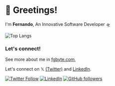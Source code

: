 <h1 align="">👋 Greetings!</h1>  

I'm **Fernando**, An Innovative Software Developer 🛸

![Top Langs](https://github-readme-stats.vercel.app/api/top-langs/?username=fgbyte&hide_progress=true&theme=transparent)

### Let's connect!

See more about me in [fgbyte.com](https://fgbyte.com), 

Let's connect on 𝕏 [(Twitter)](https://twitter.com/fgbyte) and [LinkedIn](https://www.linkedin.com/in/fgbyte).

[![Twitter Follow](https://img.shields.io/twitter/follow/fgbyte?style=social)](https://twitter.com/fgbyte) [![LinkedIn](https://img.shields.io/static/v1.svg?label=LinkedIn&message=fgbyte&logo=linkedin&style=flat&color=blue)](https://www.linkedin.com/in/fgbyte/) [![GitHub followers](https://img.shields.io/github/followers/fgbyte.svg?label=Follow%20@fgbyte&style=social)](https://github.com/fgbyte/)
 
